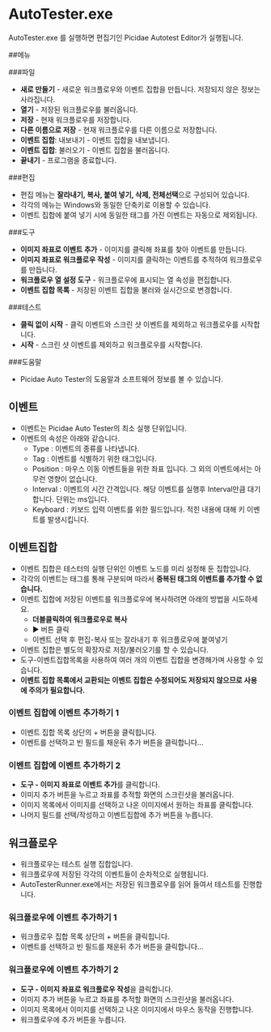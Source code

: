 # AutoTester.exe

AutoTester.exe 를 실행하면 편집기인 Picidae Autotest Editor가 실행됩니다.


##메뉴

###파일
- **새로 만들기** - 새로운 워크플로우와 이벤트 집합을 만듭니다. 저장되지 않은 정보는 사라집니다.
- **열기** - 저장된 워크플로우를 불러옵니다.
- **저장** - 현재 워크플로우를 저장합니다.
- **다른 이름으로 저장** - 현재 워크플로우를 다른 이름으로 저장합니다.
- **이벤트 집합**: 내보내기 - 이벤트 집합을 내보냅니다.
- **이벤트 집합**: 불러오기 - 이벤트 집합을 불러옵니다.
- **끝내기** - 프로그램을 종료합니다.

###편집
- 편집 메뉴는 **잘라내기, 복사, 붙여 넣기, 삭제, 전체선택**으로 구성되어 있습니다.
- 각각의 메뉴는 Windows와 동일한 단축키로 이용할 수 있습니다.
- 이벤트 집합에 붙여 넣기 시에 동일한 태그를 가진 이벤트는 자동으로 제외됩니다.

###도구
- **이미지 좌표로 이벤트 추가** - 이미지를 클릭해 좌표를 찾아 이벤트를 만듭니다.
- **이미지 좌표로 워크플로우 작성** - 이미지를 클릭하는 이벤트를 추적하여 워크플로우를 만듭니다.
- **워크플로우 열 설정 도구** - 워크플로우에 표시되는 열 속성을 편집합니다.
- **이벤트 집합 목록** - 저장된 이벤트 집합을 불러와 실시간으로 변경합니다.

###테스트
- **클릭 없이 시작** - 클릭 이벤트와 스크린 샷 이벤트를 제외하고 워크플로우를 시작합니다.
- **시작** - 스크린 샷 이벤트를 제외하고 워크플로우를 시작합니다.

###도움말
- Picidae Auto Tester의 도움말과 소프트웨어 정보를 볼 수 있습니다.

## 이벤트
- 이벤트는 Picidae Auto Tester의 최소 실행 단위입니다.
- 이벤트의 속성은 아래와 같습니다.
   - Type : 이벤트의 종류를 나타냅니다.
   - Tag : 이벤트를 식별하기 위한 태그입니다.
   - Position : 마우스 이동 이벤트들을 위한 좌표 입니다. 그 외의 이벤트에서는 아무런 영향이 없습니다.
   - Interval : 이벤트의 시간 간격입니다. 해당 이벤트를 실행후 Interval만큼 대기합니다. 단위는 ms입니다.
   - Keyboard : 키보드 입력 이벤트를 위한 필드입니다. 적힌 내용에 대해 키 이벤트를 발생시킵니다.

## 이벤트집합

- 이벤트 집합은 테스터의 실행 단위인 이벤트 노드를 미리 설정해 둔 집합입니다.
- 각각의 이벤트는 태그를 통해 구분되며 따라서 **중복된 태그의 이벤트를 추가할 수 없습니다.**
- 이벤트 집합에 저장된 이벤트를 워크플로우에 복사하려면 아래의 방법을 시도하세요.
  - **더블클릭하여 워크플로우로 복사**
  - ▶ 버튼 클릭
  - 이벤트 선택 후 편집-복사 또는 잘라내기 후 워크플로우에 붙여넣기
- 이벤트 집합은 별도의 확장자로 저장/불러오기를 할 수 있습니다.
- 도구-이벤트집합목록을 사용하여 여러 개의 이벤트 집합을 변경해가며 사용할 수 있습니다.
- **이벤트 집합 목록에서 교환되는 이벤트 집합은 수정되어도 저장되지 않으므로 사용에 주의가 필요합니다.**

### 이벤트 집합에 이벤트 추가하기 1

- 이벤트 집합 목록 상단의 + 버튼을 클릭힙니다.
- 이벤트를 선택하고 빈 필드를 채운뒤 추가 버튼을 클릭합니다...

### 이벤트 집합에 이벤트 추가하기 2

- **도구 - 이미지 좌표로 이벤트 추가**를 클릭합니다.
- 이미지 추가 버튼을 누르고 좌표를 추적할 화면의 스크린샷을 불러옵니다.
- 이미지 목록에서 이미지를 선택하고 나온 이미지에서 원하는 좌표를 클릭합니다.
- 나머지 필드를 선택/작성하고 이벤트집합에 추가 버튼을 누릅니다.

## 워크플로우

- 워크플로우는 테스트 실행 집합입니다.
- 워크플로우에 저장된 각각의 이벤트들이 순차적으로 실행됩니다.
- AutoTesterRunner.exe에서는 저장된 워크플로우를 읽어 들여서 테스트를 진행합니다.

### 워크플로우에 이벤트 추가하기 1

- 워크플로우 집합 목록 상단의 + 버튼을 클릭힙니다.
- 이벤트를 선택하고 빈 필드를 채운뒤 추가 버튼을 클릭합니다...

### 워크플로우에 이벤트 추가하기 2

- **도구 - 이미지 좌표로 워크플로우 작성**을 클릭합니다.
- 이미지 추가 버튼을 누르고 좌표를 추적할 화면의 스크린샷을 불러옵니다.
- 이미지 목록에서 이미지를 선택하고 나온 이미지에서 마우스 동작을 진행합니다.
- 워크플로우에 추가 버튼을 누릅니다.